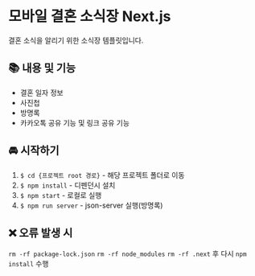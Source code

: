 # 모바일 결혼 소식장 Next.js
결혼 소식을 알리기 위한 소식장 템플릿입니다.  

## 📚 내용 및 기능
- 결혼 일자 정보
- 사진첩
- 방명록
- 카카오톡 공유 기능 및 링크 공유 기능

## 🚘 시작하기
1. `$ cd {프로젝트 root 경로}` - 해당 프로젝트 폴더로 이동
2. `$ npm install` - 디펜던시 설치
3. `$ npm start` - 로컬로 실행
4. `$ npm run server` - json-server 실행(방명록)

## ❌ 오류 발생 시

`rm -rf package-lock.json` 
`rm -rf node_modules`
`rm -rf .next` 
후 다시 `npm install` 수행
